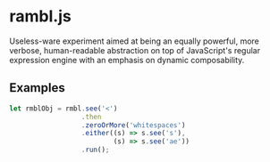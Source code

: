 # rambl.js

Useless-ware experiment aimed at being an equally powerful, more verbose, human-readable abstraction on top of JavaScript's regular expression engine with an emphasis on dynamic composability.

## Examples 

```javascript
let rmblObj = rmbl.see('<')
                  .then
                  .zeroOrMore('whitespaces')
                  .either((s) => s.see('s'), 
                          (s) => s.see('ae'))
                  .run();
```
